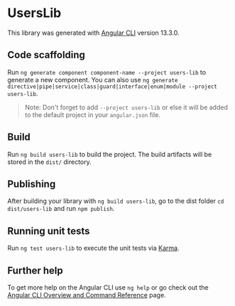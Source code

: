 # UsersLib

This library was generated with [Angular CLI](https://github.com/angular/angular-cli) version 13.3.0.

## Code scaffolding

Run `ng generate component component-name --project users-lib` to generate a new component. You can also use `ng generate directive|pipe|service|class|guard|interface|enum|module --project users-lib`.
> Note: Don't forget to add `--project users-lib` or else it will be added to the default project in your `angular.json` file. 

## Build

Run `ng build users-lib` to build the project. The build artifacts will be stored in the `dist/` directory.

## Publishing

After building your library with `ng build users-lib`, go to the dist folder `cd dist/users-lib` and run `npm publish`.

## Running unit tests

Run `ng test users-lib` to execute the unit tests via [Karma](https://karma-runner.github.io).

## Further help

To get more help on the Angular CLI use `ng help` or go check out the [Angular CLI Overview and Command Reference](https://angular.io/cli) page.
